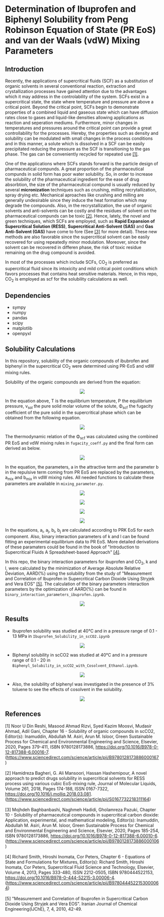 # Determination of Ibuprofen and Biphenyl Solubility from Peng Robinson Equation of State (PR EoS) and  van der Waals (vdW) Mixing Parameters 

## Introduction

Recently, the applications of supercritical fluids (SCF) as a substitution of organic solvents in several conventional reaction, extraction and crystallization processes have gained attention due to the advantages which it may address in the controlability of the system. SCFs exist in a supercritical state, the state where temperature and pressure are above a critical point. Beyond the critical point, SCFs begin to demonstrate properties of a combined liquid and gaseous state which can have diffusion rates close to gases and liquid-like densities allowing applications as reaction and seperation mediums. Furthermore, minor changes in temperatures and pressures around the critical point can provide a great controllability for the processes. Hereby, the properties such as density and solubility can be modulated with small changes in the process conditions and in this manner, a solute which is dissolved in a SCF can be easily precipitated reducing the pressure as the SCF is transitioning to the gas phase. The gas can be conveniently recycled for repeated use [[1]](#1).

One of the applications where SCFs stands forward is the particle design of pharmaceutical compunds. A great proportion of the pharmaceutical compunds in solid form has poor water solubility. So, in order to increase the solubility of the pharmaceutical ingredient for the ease of drug absorbtion, the size of the pharmaceutical compund is usually reduced by several **micronization** techniques such as crushing, milling recrytallization, spray drying etc. Mechanical aproaches like crushing and milling are generally undesirable since they induce the heat formation which may degrade the compounds. Also, in the recrystallization, the use of organic solvents and anti-solvents can be costly and the residues of solvent on the pharmaceutical compunds can be toxic [[2]](#2). Hence, lately, the novel and green techniques, which SCFs are employed, such as **Rapid Expansion of Supercritical Solution (RESS)**, **Supercritical Anti-Solvent (SAS)** and **Gas Anti-Solvent (GAS)** have come to fore (See [[3]](#3) for more detail). These new methods are also favorable since the supercritical solvent can be easily recovered for using repeatedly minor modulation. Moreover, since the solvent can be recovered in differen phase, the risk of toxic residue remaining on the drug compound is avoided.

In most of the processes which include SCFs, CO<sub>2</sub> is preferred as supercritical fluid since its intoxicity and mild critical point conditions which favors processes that contains heat sensitive materials. Hence, in this repo, CO<sub>2</sub> is employed as scf for the solubility calculations as well.

## Dependencies
- sympy
- numpy
- pandas
- scipy
- matplotlib
- openpyxl


## Solubility Calculations

In this repository, solubility of the organic compounds of ibubrofen and biphenyl in the supercritical CO<sub>2</sub> were determined using PR-EoS and vdW mixing rules. 

Solubility of the organic compounds are derived from the equation:


<p align="center"><img src="https://latex.codecogs.com/png.image?\inline&space;\LARGE&space;\bg{white}\color{Black}\displaystyle&space;y_{solubility}&space;=&space;\frac{y_{ideal}&space;e^{\frac{v_{sol}&space;\left(P&space;-&space;P_{sub}\right)}{R}}}{\phi_{scf}}" /></p>

In the equation above, T is the equilibrium temperature, P the equilibrium pressure, v<sub>sol</sub> the pure solid molar volume of the solute, Φ<sub>scf</sub> 
the fugacity coefficient of the pure solid in the supercritical phase which can be obtained from the following equation. 


<p align="center"><img src="https://latex.codecogs.com/svg.image?\inline&space;\LARGE&space;\bg{white}\color{Gray}&space;\displaystyle&space;\ln{\left(\phi_{scf}&space;\right)}&space;=&space;-\ln{\left(Z&space;\right)}&space;-\int_{V}^{\infty}&space;\left(&space;\frac{dP}{dn_i}&space;-&space;\frac{1}{V}\right)\,&space;dV&space;" /></p>

The thermodynamic relation of  the Φ<sub>scf</sub> was calculated using the combined PR EoS and vdW mixing rules in `fugacity_coeff.py` and the final form can derived as below.

<p align="center"><img src="https://latex.codecogs.com/svg.image?\inline&space;\LARGE&space;\bg{white}\color{Gray}\displaystyle&space;-&space;\ln{\left(-&space;\frac{P&space;b}{R&space;T}&space;&plus;&space;Z_{1}&space;\right)}&space;&plus;&space;\frac{b_{s}&space;\left(Z_{1}&space;-&space;1\right)}{b}&space;-&space;\frac{\sqrt{2}&space;a&space;\left(-&space;\frac{b_{s}}{b}&space;&plus;&space;\frac{a_{s}}{a}\right)&space;\ln{\left(\frac{\frac{P&space;b&space;\left(1&space;&plus;&space;\sqrt{2}\right)}{R&space;T}&space;&plus;&space;Z_{1}}{\frac{P&space;b&space;\left(1&space;-&space;\sqrt{2}\right)}{R&space;T}&space;&plus;&space;Z_{1}}&space;\right)}}{4&space;R&space;T&space;b}" /></p>



In the equation, the parameters, a in the attractive term and the parameter b in the repulsive term coming from PR EoS are replaced by the parameters, a<sub>mix</sub> and b<sub>mix</sub> in vdW mixing rules. All needed functions to calculate these parameters are available in `mixing_parameter.py`.

<p align="center"><img src="https://latex.codecogs.com/svg.image?\inline&space;\LARGE&space;\bg{white}\color{Gray}a_{mix}&space;=&space;\displaystyle&space;\sum_{\substack{0&space;\leq&space;j&space;\leq&space;1\\0&space;\leq&space;i&space;\leq&space;1}}&space;{a}_{\left(&space;i,&space;\&space;j\right)}&space;{y}_{i}&space;{y}_{j}" /></p>

<p align="center"><img src="https://latex.codecogs.com/svg.image?\inline&space;\LARGE&space;\bg{white}\color{Gray}a_{mix}&space;=&space;&space;\sqrt{a_{i}&space;a_{j}}&space;\left(1&space;-&space;{k}_{i,j}\right)" /></p>

<p align="center"><img src="https://latex.codecogs.com/svg.image?\inline&space;\LARGE&space;\bg{white}\color{Gray}{b}_{mix}&space;=&space;\displaystyle&space;\sum_{\substack{0&space;\leq&space;j&space;\leq&space;1\\0&space;\leq&space;i&space;\leq&space;1}}&space;{b}_{\left(&space;i,&space;\&space;j\right)}&space;{y}_{i}&space;{y}_{j}" /></p>

<p align="center"><img src="https://latex.codecogs.com/svg.image?\inline&space;\LARGE&space;\bg{white}\color{Gray}{b}_{i,j}&space;=&space;\left(0.5&space;-&space;0.5&space;{l}_{i,j}\right)&space;\left(b_{i}&space;&plus;&space;b_{j}\right)" /></p>

In the equations, a<sub>i</sub>, a<sub>j</sub>, b<sub>i</sub>, b<sub>j</sub> are calculated according to PRK EoS for each component. Also, binary interaction parameters of k and l can be found fitting an experimental equilibrium data to PR EoS. More detailed derivations of these paramaters could be found in the book of "Introduction to Supercritical Fluids A Spreadsheet-based Approach" [[4]](#4). 

In this repo, the binary interaction parameters for ibuprofen and CO<sub>2</sub>, k and l, were calculated by the minimization of Average Absolute Relative Deviation, AARD(%) using the solubility from the study of "Measurement and Correlation of Ibuprofen in Supercritical Carbon Dioxide Using Stryjek and Vera EOS" [[5]](#5). The calculation of the binary parameters interaction parameters by the optimization of AARD(%) can be found in `binary_interaction_parameters_ibuprofen.ipynb`.

<p align="center"><img src="https://latex.codecogs.com/svg.image?\inline&space;\LARGE&space;\bg{white}\color{Gray}{AARD}&space;=&space;\displaystyle&space;\frac{100&space;\sum_{i=1}^{N}&space;\frac{\left|{{y_{cal}}_{i}&space;-&space;{y_{exp}}_{i}}\right|}{{y_{exp}}_{i}}}{N}" /></p>

## Results

- Ibuprofen solubility was studied at 40°C and in a pressure range of 0.1 - 13 MPa in `Ibuprofen_Solubility_in_scCO2.ipynb`

<p align="center"><img src="https://github.com/AnilOz/solubility_in_sc_CO2/blob/master/Figures/y_ibu.png" /></p>
 
- Biphenyl solubility in scCO2 was studied at 40°C and in a pressure range of 0.1 - 20 in  `Biphenyl_Solubility_in_scCO2_with_Cosolvent_Ethanol.ipynb`.
<p align="center"><img src="https://github.com/AnilOz/solubility_in_sc_CO2/blob/master/Figures/y_biphenyl_tol.png" /></p>

- Also, the solubility of biphenyl was investigated in the presence of 3% toluene to see the effects of cosolvent in the solubility.
<p align="center"><img src="https://github.com/AnilOz/solubility_in_sc_CO2/blob/master/Figures/y_biphenyl_2.png" /></p>

## References
<a id="1">[1]</a> 
Noor U Din Reshi, Masood Ahmad Rizvi, Syed Kazim Moosvi, Mudasir Ahmad, Adil Gani,
Chapter 16 - Solubility of organic compounds in scCO2,
Editor(s):  Inamuddin, Abdullah M. Asiri, Arun M. Isloor,
Green Sustainable Process for Chemical and Environmental Engineering and Science,
Elsevier,
2020,
Pages 379-411,
ISBN 9780128173886,
https://doi.org/10.1016/B978-0-12-817388-6.00016-7.
(https://www.sciencedirect.com/science/article/pii/B9780128173886000167)
</br></br><a id="2">[2]</a> 
Hamidreza Bagheri, G. Ali Mansoori, Hassan Hashemipour,
A novel approach to predict drugs solubility in supercritical solvents for RESS process using various cubic EoS-mixing rule,
Journal of Molecular Liquids,
Volume 261,
2018,
Pages 174-188,
ISSN 0167-7322,
https://doi.org/10.1016/j.molliq.2018.03.081.
(https://www.sciencedirect.com/science/article/pii/S0167732218311164)
</br></br><a id="3">[3]</a> 
Mojhdeh Baghbanbashi, Naghmeh Hadidi, Gholamreza Pazuki,
Chapter 10 - Solubility of pharmaceutical compounds in supercritical carbon dioxide: Application, experimental, and mathematical modeling,
Editor(s):  Inamuddin, Abdullah M. Asiri, Arun M. Isloor,
Green Sustainable Process for Chemical and Environmental Engineering and Science,
Elsevier,
2020,
Pages 185-254,
ISBN 9780128173886,
https://doi.org/10.1016/B978-0-12-817388-6.00010-6.
(https://www.sciencedirect.com/science/article/pii/B9780128173886000106)
</br></br>
<a id="4">[4]</a> 
Richard Smith, Hiroshi Inomata, Cor Peters,
Chapter 6 - Equations of State and Formulations for Mixtures,
Editor(s): Richard Smith, Hiroshi Inomata, Cor Peters,
Supercritical Fluid Science and Technology,
Elsevier,
Volume 4,
2013,
Pages 333-480,
ISSN 2212-0505,
ISBN 9780444522153,
https://doi.org/10.1016/B978-0-444-52215-3.00006-4.
(https://www.sciencedirect.com/science/article/pii/B9780444522153000064)
</br></br>
<a id="5">[5]</a> 
"Measurement and Correlation of Ibuprofen in Supercritical Carbon Dioxide Using Stryjek and Vera EOS". Iranian Journal of Chemical Engineering(IJChE), 7, 4, 2010, 42-49.
